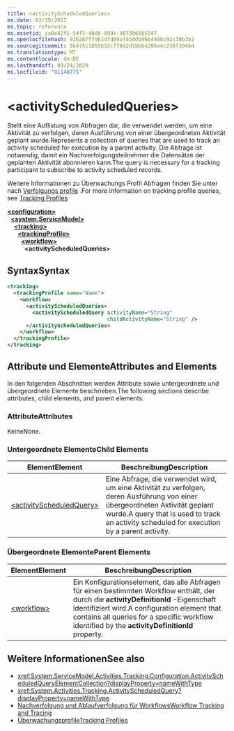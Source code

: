 ```yaml
---
title: <activityScheduledQueries>
ms.date: 03/30/2017
ms.topic: reference
ms.assetid: ca6e82f1-54f2-48d6-899c-9873065b5547
ms.openlocfilehash: 936267f7d61dfd09af45ddb96b4406c92c30b3b2
ms.sourcegitcommit: 5b475c1855b32cf78d2d1bbb4295e4c236f39464
ms.translationtype: MT
ms.contentlocale: de-DE
ms.lasthandoff: 09/24/2020
ms.locfileid: "91148775"
---
```

# \<activityScheduledQueries>

<span data-ttu-id="14b1f-101">Stellt eine Auflistung von Abfragen dar, die verwendet werden, um eine Aktivität zu verfolgen, deren Ausführung von einer übergeordneten Aktivität geplant wurde.</span><span class="sxs-lookup"><span data-stu-id="14b1f-101">Represents a collection of queries that are used to track an activity scheduled for execution by a parent activity.</span></span> <span data-ttu-id="14b1f-102">Die Abfrage ist notwendig, damit ein Nachverfolgungsteilnehmer die Datensätze der geplanten Aktivität abonnieren kann.</span><span class="sxs-lookup"><span data-stu-id="14b1f-102">The query is necessary for a tracking participant to subscribe to activity scheduled records.</span></span>  
  
 <span data-ttu-id="14b1f-103">Weitere Informationen zu Überwachungs Profil Abfragen finden Sie unter nach [Verfolgungs profile](../../../windows-workflow-foundation/tracking-profiles.md) .</span><span class="sxs-lookup"><span data-stu-id="14b1f-103">For more information on tracking profile queries, see [Tracking Profiles](../../../windows-workflow-foundation/tracking-profiles.md)</span></span>  
  
[**\<configuration>**](../configuration-element.md)\
&nbsp;&nbsp;[**\<system.ServiceModel>**](system-servicemodel-of-workflow.md)\
&nbsp;&nbsp;&nbsp;&nbsp;[**\<tracking>**](tracking.md)\
&nbsp;&nbsp;&nbsp;&nbsp;&nbsp;&nbsp;[**\<trackingProfile>**](trackingprofile.md)\
&nbsp;&nbsp;&nbsp;&nbsp;&nbsp;&nbsp;&nbsp;&nbsp;[**\<workflow>**](workflow.md)\
&nbsp;&nbsp;&nbsp;&nbsp;&nbsp;&nbsp;&nbsp;&nbsp;&nbsp;&nbsp;**\<activityScheduledQueries>**  
  
## <a name="syntax"></a><span data-ttu-id="14b1f-104">Syntax</span><span class="sxs-lookup"><span data-stu-id="14b1f-104">Syntax</span></span>  
  
```xml  
<tracking>
  <trackingProfile name="Name">
    <workflow>
      <activityScheduledQueries>
        <activityScheduledQuery activityName="String"
                                childActivityName="String" />
      </activityScheduledQueries>
    </workflow>
  </trackingProfile>
</tracking>  
```  
  
## <a name="attributes-and-elements"></a><span data-ttu-id="14b1f-105">Attribute und Elemente</span><span class="sxs-lookup"><span data-stu-id="14b1f-105">Attributes and Elements</span></span>  

 <span data-ttu-id="14b1f-106">In den folgenden Abschnitten werden Attribute sowie untergeordnete und übergeordnete Elemente beschrieben.</span><span class="sxs-lookup"><span data-stu-id="14b1f-106">The following sections describe attributes, child elements, and parent elements.</span></span>  
  
### <a name="attributes"></a><span data-ttu-id="14b1f-107">Attribute</span><span class="sxs-lookup"><span data-stu-id="14b1f-107">Attributes</span></span>  

 <span data-ttu-id="14b1f-108">Keine</span><span class="sxs-lookup"><span data-stu-id="14b1f-108">None.</span></span>  
  
### <a name="child-elements"></a><span data-ttu-id="14b1f-109">Untergeordnete Elemente</span><span class="sxs-lookup"><span data-stu-id="14b1f-109">Child Elements</span></span>  
  
|<span data-ttu-id="14b1f-110">Element</span><span class="sxs-lookup"><span data-stu-id="14b1f-110">Element</span></span>|<span data-ttu-id="14b1f-111">Beschreibung</span><span class="sxs-lookup"><span data-stu-id="14b1f-111">Description</span></span>|  
|-------------|-----------------|  
|[\<activityScheduledQuery>](activityscheduledquery.md)|<span data-ttu-id="14b1f-112">Eine Abfrage, die verwendet wird, um eine Aktivität zu verfolgen, deren Ausführung von einer übergeordneten Aktivität geplant wurde.</span><span class="sxs-lookup"><span data-stu-id="14b1f-112">A query that is used to track an activity scheduled for execution by a parent activity.</span></span>|  
  
### <a name="parent-elements"></a><span data-ttu-id="14b1f-113">Übergeordnete Elemente</span><span class="sxs-lookup"><span data-stu-id="14b1f-113">Parent Elements</span></span>  
  
|<span data-ttu-id="14b1f-114">Element</span><span class="sxs-lookup"><span data-stu-id="14b1f-114">Element</span></span>|<span data-ttu-id="14b1f-115">Beschreibung</span><span class="sxs-lookup"><span data-stu-id="14b1f-115">Description</span></span>|  
|-------------|-----------------|  
|[\<workflow>](workflow.md)|<span data-ttu-id="14b1f-116">Ein Konfigurationselement, das alle Abfragen für einen bestimmten Workflow enthält, der durch die **activityDefinitionId** -Eigenschaft identifiziert wird.</span><span class="sxs-lookup"><span data-stu-id="14b1f-116">A configuration element that contains all queries for a specific workflow identified by the **activityDefinitionId** property.</span></span>|  
  
## <a name="see-also"></a><span data-ttu-id="14b1f-117">Weitere Informationen</span><span class="sxs-lookup"><span data-stu-id="14b1f-117">See also</span></span>

- <xref:System.ServiceModel.Activities.Tracking.Configuration.ActivityScheduledQueryElementCollection?displayProperty=nameWithType>
- <xref:System.Activities.Tracking.ActivityScheduledQuery?displayProperty=nameWithType>
- [<span data-ttu-id="14b1f-118">Nachverfolgung und Ablaufverfolgung für Workflows</span><span class="sxs-lookup"><span data-stu-id="14b1f-118">Workflow Tracking and Tracing</span></span>](../../../windows-workflow-foundation/workflow-tracking-and-tracing.md)
- [<span data-ttu-id="14b1f-119">Überwachungsprofile</span><span class="sxs-lookup"><span data-stu-id="14b1f-119">Tracking Profiles</span></span>](../../../windows-workflow-foundation/tracking-profiles.md)
